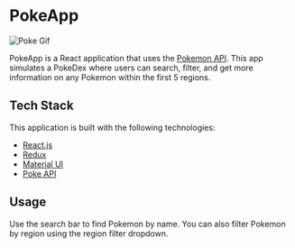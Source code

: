 # PokeApp

![Poke Gif](./public/poke-deployed.gif)

PokeApp is a React application that uses the [Pokemon API](https://pokeapi.co/). This app simulates a PokeDex where users can search, filter, and get more information on any Pokemon within the first 5 regions.

## Tech Stack

This application is built with the following technologies:

- [React.js](https://reactjs.org/)
- [Redux](https://redux.js.org/)
- [Material UI](https://material-ui.com/)
- [Poke API](https://pokeapi.co/)

## Usage

Use the search bar to find Pokemon by name. You can also filter Pokemon by region using the region filter dropdown.
